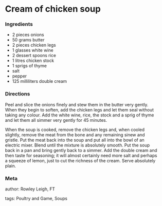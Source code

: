 # Cream of chicken soup

### Ingredients
 * 2 pieces onions
 * 50 grams butter
 * 2 pieces chicken legs
 * 1 glasses white wine
 * 2 dessert spoons rice
 * 1 litres chicken stock
 * 1 sprigs of thyme
 * salt
 * pepper
 * 125 milliliters double cream

### Directions

Peel and slice the onions finely and stew them in the butter very gently. When they begin to soften, add the chicken legs and let them seal without taking any colour. Add the white wine, rice, the stock and a sprig of thyme and let them all simmer very gently for 45 minutes.

When the soup is cooked, remove the chicken legs and, when cooled slightly, remove the meat from the bone and any remaining sinew and gristle. Put the meat back into the soup and put all into the bowl of an electric mixer. Blend until the mixture is absolutely smooth. Put the soup back in a pan and bring gently back to a simmer. Add the double cream and then taste for seasoning; it will almost certainly need more salt and perhaps a squeeze of lemon, just to cut the richness of the cream. Serve absolutely plain.

### Meta
author: Rowley Leigh, FT

tags: Poultry and Game, Soups

